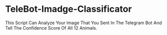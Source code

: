 # TeleBot-Imadge-Classificator
This Script Can Analyze Your Image That You Sent In The Telegram Bot And Tell The Confidence Score Of All 12 Animals.
